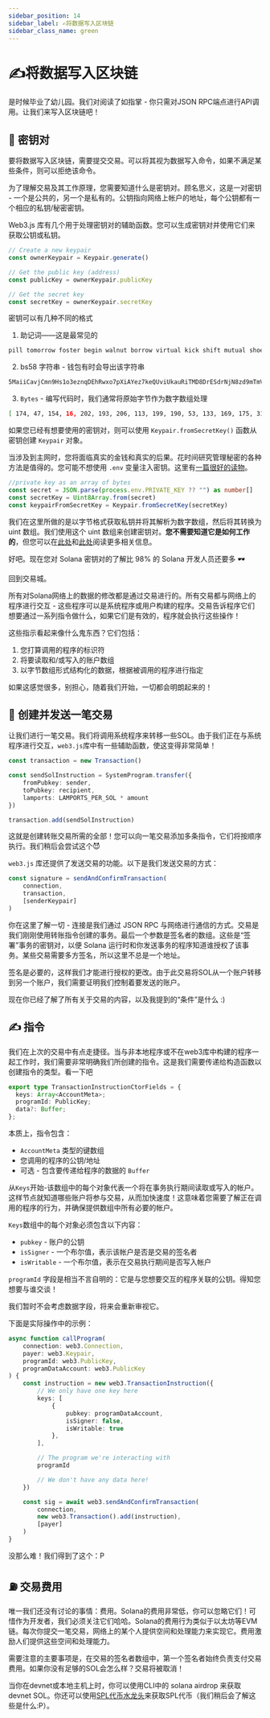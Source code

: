 ```yaml
---
sidebar_position: 14
sidebar_label: ✍将数据写入区块链
sidebar_class_name: green
---
```


# ✍将数据写入区块链

是时候毕业了幼儿园。我们对阅读了如指掌 - 你只需对JSON RPC端点进行API调用。让我们来写入区块链吧！

## 🔐 密钥对

要将数据写入区块链，需要提交交易。可以将其视为数据写入命令，如果不满足某些条件，则可以拒绝该命令。

为了理解交易及其工作原理，您需要知道什么是密钥对。顾名思义，这是一对密钥 - 一个是公共的，另一个是私有的。公钥指向网络上帐户的地址，每个公钥都有一个相应的私钥/秘密密钥。

Web3.js 库有几个用于处理密钥对的辅助函数。您可以生成密钥对并使用它们来获取公钥或私钥。

```typescript
// Create a new keypair
const ownerKeypair = Keypair.generate()

// Get the public key (address)
const publicKey = ownerKeypair.publicKey

// Get the secret key
const secretKey = ownerKeypair.secretKey
```

密钥可以有几种不同的格式

1. 助记词——这是最常见的

```bash
pill tomorrow foster begin walnut borrow virtual kick shift mutual shoe scatter
```

2. bs58 字符串 - 钱包有时会导出该字符串

```bash
5MaiiCavjCmn9Hs1o3eznqDEhRwxo7pXiAYez7keQUviUkauRiTMD8DrESdrNjN8zd9mTmVhRvBJeg5vhyvgrAhG
```

3. `Bytes` - 编写代码时，我们通常将原始字节作为数字数组处理

```bash
[ 174, 47, 154, 16, 202, 193, 206, 113, 199, 190, 53, 133, 169, 175, 31, 56, 222, 53, 138, 189, 224, 216, 117,173, 10, 149, 53, 45, 73, 251, 237, 246, 15, 185, 186, 82, 177, 240, 148, 69, 241, 227, 167, 80, 141, 89, 240, 121, 121, 35, 172, 247, 68, 251, 226, 218, 48, 63, 176, 109, 168, 89, 238, 135, ]
```

如果您已经有想要使用的密钥对，则可以使用 `Keypair.fromSecretKey()` 函数从密钥创建 `Keypair` 对象。

当涉及到主网时，您将面临真实的金钱和真实的后果。花时间研究管理秘密的各种方法是值得的。您可能不想使用 `.env` 变量注入密钥。这里有[一篇很好的读物](https://security.stackexchange.com/questions/197784/is-it-unsafe-to-use-environmental-variables-for-secret-data?utm_source=buildspace.so&utm_medium=buildspace_project)。

```typescript
//private key as an array of bytes
const secret = JSON.parse(process.env.PRIVATE_KEY ?? "") as number[]
const secretKey = Uint8Array.from(secret)
const keypairFromSecretKey = Keypair.fromSecretKey(secretKey)
```

我们在这里所做的是以字节格式获取私钥并将其解析为数字数组，然后将其转换为 uint 数组。我们使用这个 uint 数组来创建密钥对。**您不需要知道它是如何工作的**，但您可以在[此处](https://solanacookbook.com/references/keypairs-and-wallets.html)和[此处](https://mattmazur.com/2021/11/19/splitting-a-solana-keypair-into-a-public-and-private-keys/)阅读更多相关信息。


好吧。现在您对 Solana 密钥对的了解比 98% 的 Solana 开发人员还要多 🕶️

回到交易城。

所有对Solana网络上的数据的修改都是通过交易进行的。所有交易都与网络上的程序进行交互 - 这些程序可以是系统程序或用户构建的程序。交易告诉程序它们想要通过一系列指令做什么，如果它们是有效的，程序就会执行这些操作！

这些指示看起来像什么鬼东西？它们包括：

1. 您打算调用的程序的标识符
2. 将要读取和/或写入的账户数组
3. 以字节数组形式结构化的数据，根据被调用的程序进行指定

如果这感觉很多，别担心，随着我们开始，一切都会明朗起来的！

## 🚆 创建并发送一笔交易

让我们进行一笔交易。我们将调用系统程序来转移一些SOL。由于我们正在与系统程序进行交互，`web3.js`库中有一些辅助函数，使这变得非常简单！

```typescript
const transaction = new Transaction()

const sendSolInstruction = SystemProgram.transfer({
    fromPubkey: sender,
    toPubkey: recipient,
    lamports: LAMPORTS_PER_SOL * amount
})

transaction.add(sendSolInstruction)
```

这就是创建转账交易所需的全部！您可以向一笔交易添加多条指令，它们将按顺序执行。我们稍后会尝试这个😈

`web3.js` 库还提供了发送交易的功能。以下是我们发送交易的方式：

```typescript
const signature = sendAndConfirmTransaction(
    connection,
    transaction,
    [senderKeypair]
)
```

你在这里了解一切 - 连接是我们通过 JSON RPC 与网络进行通信的方式。交易是我们刚刚使用转账指令创建的事务。最后一个参数是签名者的数组。这些是“签署”事务的密钥对，以便 Solana 运行时和你发送事务的程序知道谁授权了该事务。某些交易需要多方签名，所以这里不总是一个地址。

签名是必要的，这样我们才能进行授权的更改。由于此交易将SOL从一个账户转移到另一个账户，我们需要证明我们控制着要发送的账户。

现在你已经了解了所有关于交易的内容，以及我提到的“条件”是什么 :)


## ✍ 指令


我们在上次的交易中有点走捷径。当与非本地程序或不在web3库中构建的程序一起工作时，我们需要非常明确我们所创建的指令。这是我们需要传递给构造函数以创建指令的类型。看一下吧

```typescript
export type TransactionInstructionCtorFields = {
  keys: Array<AccountMeta>;
  programId: PublicKey;
  data?: Buffer;
};
```

本质上，指令包含：
- `AccountMeta` 类型的键数组
- 您调用的程序的公钥/地址
- 可选 - 包含要传递给程序的数据的 `Buffer`

从`Keys`开始-该数组中的每个对象代表一个将在事务执行期间读取或写入的帐户。这样节点就知道哪些账户将参与交易，从而加快速度！这意味着您需要了解正在调用的程序的行为，并确保提供数组中所有必要的帐户。


`Keys`数组中的每个对象必须包含以下内容：
- `pubkey` - 账户的公钥
- `isSigner` - 一个布尔值，表示该帐户是否是交易的签名者
- `isWritable` - 一个布尔值，表示在交易执行期间是否写入帐户

`programId` 字段是相当不言自明的：它是与您想要交互的程序关联的公钥。得知您想要与谁交谈！

我们暂时不会考虑数据字段，将来会重新审视它。

下面是实际操作中的示例：

```typescript
async function callProgram(
    connection: web3.Connection,
    payer: web3.Keypair,
    programId: web3.PublicKey,
    programDataAccount: web3.PublicKey
) {
    const instruction = new web3.TransactionInstruction({
        // We only have one key here
        keys: [
            {
                pubkey: programDataAccount,
                isSigner: false,
                isWritable: true
            },
        ],

        // The program we're interacting with
        programId

        // We don't have any data here!
    })

    const sig = await web3.sendAndConfirmTransaction(
        connection,
        new web3.Transaction().add(instruction),
        [payer]
    )
}
```

没那么难！我们得到了这个：P

## ⛽ 交易费用

唯一我们还没有讨论的事情：费用。Solana的费用非常低，你可以忽略它们！可惜作为开发者，我们必须关注它们哈哈。Solana的费用行为类似于以太坊等EVM链。每次你提交一笔交易，网络上的某个人提供空间和处理能力来实现它。费用激励人们提供这些空间和处理能力。


需要注意的主要事项是，在交易的签名者数组中，第一个签名者始终负责支付交易费用。如果你没有足够的SOL会怎么样？交易将被取消！


当你在devnet或本地主机上时，你可以使用CLI中的 solana airdrop 来获取devnet SOL。你还可以使用[SPL代币水龙头](https://spl-token-faucet.com/)来获取SPL代币（我们稍后会了解这些是什么:P）。
